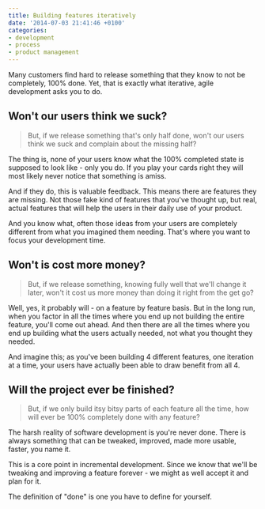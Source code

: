 ```yaml
---
title: Building features iteratively
date: '2014-07-03 21:41:46 +0100'
categories:
- development
- process
- product management
---
```

Many customers find hard to release something that they know to not be completely, 100% done. Yet, that is exactly what iterative, agile development asks you to do.

<!--more-->

## Won't our users think we suck?

> But, if we release something that's only half done, won't our users think we suck and complain about the missing half?

The thing is, none of your users know what the 100% completed state is supposed to look like - only you do. If you play your cards right they will most likely never notice that something is amiss.

And if they do, this is valuable feedback. This means there are features they are missing. Not those fake kind of features that you've thought up, but real, actual features that will help the users in their daily use of your product.

And you know what, often those ideas from your users are completely different from what you imagined them needing. That's where you want to focus your development time.


## Won't is cost more money?

> But, if we release something, knowing fully well that we'll change it later, won't it cost us more money than doing it right from the get go?

Well, yes, it probably will - on a feature by feature basis. But in the long run, when you factor in all the times where you end up not building the entire feature, you'll come out ahead. And then there are all the times where you end up building what the users actually needed, not what you thought they needed.

And imagine this; as you've been building 4 different features, one iteration at a time, your users have actually been able to draw benefit from all 4.


## Will the project ever be finished?

> But, if we only build itsy bitsy parts of each feature all the time, how will ever be 100% completely done with any feature?

The harsh reality of software development is you're never done. There is always something that can be tweaked, improved, made more usable, faster, you name it.

This is a core point in incremental development. Since we know that we'll be tweaking and improving a feature forever - we might as well accept it and plan for it.

The definition of "done" is one you have to define for yourself.
